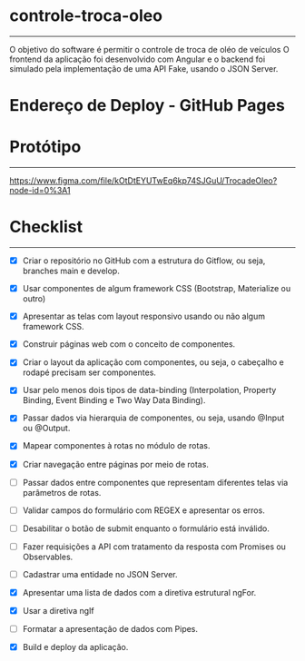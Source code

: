# controle-troca-oleo
-------------------
O objetivo do software é permitir o controle de troca de oléo de veículos
O frontend da aplicação foi desenvolvido com Angular e o backend foi simulado pela implementação de uma API Fake, usando o JSON Server.

# Endereço de Deploy - GitHub Pages

# Protótipo
-----------
https://www.figma.com/file/kOtDtEYUTwEq6kp74SJGuU/TrocadeOleo?node-id=0%3A1

# Checklist
------------


 - [X] Criar o repositório no GitHub com a estrutura do Gitflow, ou seja, branches main e develop.
 - [X] Usar componentes de algum framework CSS (Bootstrap, Materialize ou outro)
 - [X] Apresentar as telas com layout responsivo usando ou não algum framework CSS.
 - [X] Construir páginas web com o conceito de componentes.
 - [X] Criar o layout da aplicação com componentes, ou seja, o cabeçalho e rodapé precisam ser componentes.
 - [X] Usar pelo menos dois tipos de data-binding (Interpolation, Property Binding, Event Binding e Two Way Data Binding).
 - [X] Passar dados via hierarquia de componentes, ou seja, usando @Input ou @Output.
 - [X] Mapear componentes à rotas no módulo de rotas.
 - [X] Criar navegação entre páginas por meio de rotas.
 - [ ] Passar dados entre componentes que representam diferentes telas via parâmetros de rotas.
 - [ ] Validar campos do formulário com REGEX e apresentar os erros.
 - [ ] Desabilitar o botão de submit enquanto o formulário está inválido.
 - [ ] Fazer requisições a API com tratamento da resposta com Promises ou Observables.
 - [ ] Cadastrar uma entidade no JSON Server.
 - [x] Apresentar uma lista de dados com a diretiva estrutural ngFor.
 - [x] Usar a diretiva ngIf
 - [ ] Formatar a apresentação de dados com Pipes.
 - [x] Build e deploy da aplicação.

